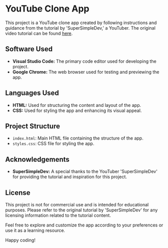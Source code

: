 # YouTube Clone App

This project is a YouTube clone app created by following instructions and guidance from the tutorial by 'SuperSimpleDev,' a YouTuber. The original video tutorial can be found [here](https://www.youtube.com/watch?v=G3e-cpL7ofc&t=22150s).

## Software Used

- **Visual Studio Code:** The primary code editor used for developing the project.
- **Google Chrome:** The web browser used for testing and previewing the app.

## Languages Used

- **HTML:** Used for structuring the content and layout of the app.
- **CSS:** Used for styling the app and enhancing its visual appeal.

## Project Structure

- `index.html`: Main HTML file containing the structure of the app.
- `styles.css`: CSS file for styling the app.

## Acknowledgements

- **SuperSimpleDev:** A special thanks to the YouTuber 'SuperSimpleDev' for providing the tutorial and inspiration for this project.

## License

This project is not for commercial use and is intended for educational purposes. Please refer to the original tutorial by 'SuperSimpleDev' for any licensing information related to the tutorial content.

Feel free to explore and customize the app according to your preferences or use it as a learning resource.

Happy coding!

